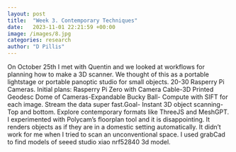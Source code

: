 ```yaml
---
layout: post
title:  "Week 3. Contemporary Techniques"
date:   2023-11-01 22:21:59 +00:00
image: /images/8.jpg
categories: research
author: "D Pillis"
---
```


On October 25th I met with Quentin and we looked at workflows for planning how to make a 3D scanner. We thought of this as a portable lightstage or portable panoptic studio for small objects. 20-30 Rasperry Pi Cameras. Initial plans: Rasperry Pi Zero with Camera Cable-3D Printed Geodesc Dome of Cameras-Expandable Bucky Ball- Compute with SIFT for each image. Stream the data super fast.Goal- Instant 3D object scanning- Top and bottom. Explore contemporary formats like ThreeJS and MeshGPT. I experimented with Polycam’s floorplan tool and it is disappointing. It renders objects as if they are in a domestic setting automatically. It didn’t work for me when I tried to scan an unconventional space. I used grabCad to find models of seeed studio xiao nrf52840 3d model.
<blockquote>
  <p>
  
  </p>
</blockquote>
